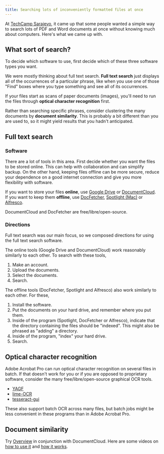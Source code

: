 ```yaml
---
title: Searching lots of inconveniently formatted files at once
---
```


At [TechCamp Sarajevo](http://wiki.techcampglobal.org/index.php?title=TechCamp:Sarajevo_Agenda),
it came up that some people wanted a simple way to search lots of PDF and Word
documents at once without knowing much about computers. Here's what we came up with.

## What sort of search?

To decide which software to use, first decide which of these three software
types you want.

We were mostly thinking about full text search. **Full text search** just displays
all of the occurrences of a particular phrase, like when you use one of those
"Find" boxes where you type something and see all of its occurrences.

If your files start as scans of paper documents (images), you'll need to run
the files through **optical character recognition** first.

Rather than searching specific phrases, consider clustering the many documents
by **document similarity**. This is probably a bit different than you are used
to, so it might yield results that you hadn't anticipated.

## Full text search

### Software

There are a lot of tools in this area. First decide whether you want the files
to be stored online. This can help with collaboration and can simplify backup.
On the other hand, keeping files offline can be more secure, reduce your
dependence on a good internet connection and give you more flexibility with software.

If you want to store your files **online**, use
[Google Drive](https://drive.google.com) or
[DocumentCloud](http://www.documentcloud.org).
If you want to keep them **offline**, use 
[DocFetcher](http://docfetcher.sourceforge.net/),
[Spotlight (Mac)](https://developer.apple.com/technologies/mac/) or
[Alfresco](http://wiki.alfresco.com/).

DocumentCloud and DocFetcher are free/libre/open-source.

### Directions
Full text search was our main focus, so we composed directions for using the
full text search software.

The online tools (Google Drive and DocumentCloud) work reasonably similarly to
each other. To search with these tools,

1. Make an account.
2. Upload the documents.
3. Select the documents.
4. Search.

The offline tools (DocFetcher, Spotlight and Alfresco) also work similarly to
each other. For these,

1. Install the software.
2. Put the documents on your hard drive, and remember where you put them.
3. Inside of the program (Spotlight, DocFetcher or Alfresco), indicate that the
    directory containing the files should be "indexed". This might also be
    phrased as "adding" a directory.
4. Inside of the program, "index" your hard drive.
5. Search.

## Optical character recognition

Adobe Acrobat Pro can run optical character recognition on several files in batch.
If that doesn't work for you or if you are opposed to proprietary software,
consider the many free/libre/open-source graphical OCR tools.

* [YAGF](http://symmetrica.net/cuneiform-linux/yagf-en.html)
* [lime-OCR](http://code.google.com/p/lime-ocr/)
* [tesseract-gui](http://tesseract-gui.sourceforge.net/)

These also support batch OCR across many files, but batch jobs might be less
convenient in these programs than in Adobe Acrobat Pro.

## Document similarity
Try [Overview](http://overview.ap.org/) in conjunction with DocumentCloud.
Here are some videos on [how to use it](http://vimeo.com/38609710) and
[how it works](http://vimeo.com/20450035).
